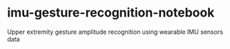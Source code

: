 # imu-gesture-recognition-notebook
Upper extremity gesture amplitude recognition using wearable IMU sensors data  
